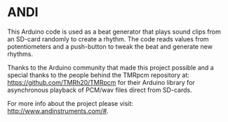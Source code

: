 # ANDI
This Arduino code is used as a beat generator that plays sound clips from an SD-card randomly to create a rhythm. The code reads values from potentiometers and a push-button to tweak the beat and generate new rhythms.

Thanks to the Arduino community that made this project possible and a special thanks to the people behind the TMRpcm repository at: https://github.com/TMRh20/TMRpcm for their Arduino library for asynchronous playback of PCM/wav files direct from SD-cards.

For more info about the project please visit: http://www.andinstruments.com/#.
